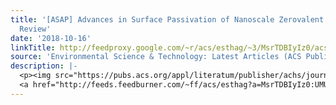 ```yaml
---
title: '[ASAP] Advances in Surface Passivation of Nanoscale Zerovalent Iron: A Critical
  Review'
date: '2018-10-16'
linkTitle: http://feedproxy.google.com/~r/acs/esthag/~3/MsrTDBIyIz0/acs.est.8b01734
source: 'Environmental Science & Technology: Latest Articles (ACS Publications)'
description: |-
  <p><img src="https://pubs.acs.org/appl/literatum/publisher/achs/journals/content/esthag/0/esthag.ahead-of-print/acs.est.8b01734/20181016/images/medium/es-2018-01734t_0007.gif" alt="TOC Graphic"/></p><div><cite>Environmental Science & Technology</cite></div><div>DOI: 10.1021/acs.est.8b01734</div><div class="feedflare">
  <a href="http://feeds.feedburner.com/~ff/acs/esthag?a=MsrTDBIyIz0:UMUXzhfrY20:yIl2AUoC8zA"><img src="http://feeds.feedburner.com/~ff/acs/esthag?d=yIl2AUoC8zA" border="0"></img></a>
---
```

